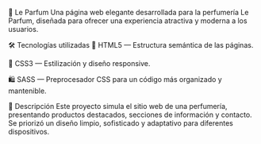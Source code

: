 🌸 Le Parfum
Una página web elegante desarrollada para la perfumería Le Parfum, diseñada para ofrecer una experiencia atractiva y moderna a los usuarios.

🛠️ Tecnologías utilizadas
🧱 HTML5 — Estructura semántica de las páginas.

🎨 CSS3 — Estilización y diseño responsive.

🛍️ SASS — Preprocesador CSS para un código más organizado y mantenible.

📄 Descripción
Este proyecto simula el sitio web de una perfumería, presentando productos destacados, secciones de información y contacto.
Se priorizó un diseño limpio, sofisticado y adaptativo para diferentes dispositivos.
 
